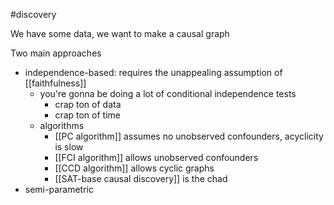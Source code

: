 #discovery

We have some data, we want to make a causal graph

Two main approaches
- independence-based: requires the unappealing assumption of [[faithfulness]]
	- you're gonna be doing a lot of conditional independence tests
		- crap ton of data
		- crap ton of time
	- algorithms
		- [[PC algorithm]] assumes no unobserved confounders, acyclicity is slow
		- [[FCI algorithm]] allows unobserved confounders
		- [[CCD algorithm]] allows cyclic graphs
		- [[SAT-base causal discovery]] is the chad
- semi-parametric